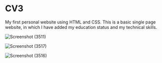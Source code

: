 # CV3
My first personal website using HTML and CSS.
This is a basic single page website, in which I have added my education status and my technical skills.

![Screenshot (3511)](https://user-images.githubusercontent.com/90545700/143816922-dcfdc18f-ffa9-4b11-b448-6c57188cbad3.png)


![Screenshot (3517)](https://user-images.githubusercontent.com/90545700/143816932-898ea924-959f-4b12-8418-090bcc05f5ea.png)


![Screenshot (3516)](https://user-images.githubusercontent.com/90545700/143816941-04946031-71cd-4253-b713-1dddc570bdda.png)

